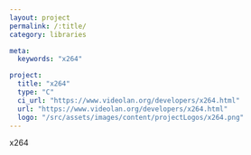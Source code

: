 ```yaml
---
layout: project
permalink: /:title/
category: libraries

meta:
  keywords: "x264"

project:
  title: "x264"
  type: "C"
  ci_url: "https://www.videolan.org/developers/x264.html"
  url: "https://www.videolan.org/developers/x264.html"
  logo: "/src/assets/images/content/projectLogos/x264.png"
---
```


<p>x264</p>
